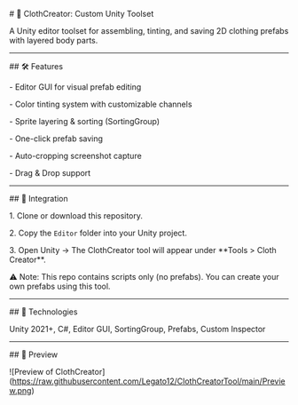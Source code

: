 \# 👕 ClothCreator: Custom Unity Toolset



A Unity editor toolset for assembling, tinting, and saving 2D clothing prefabs with layered body parts.



---



\## 🛠 Features

\- Editor GUI for visual prefab editing

\- Color tinting system with customizable channels

\- Sprite layering \& sorting (SortingGroup)

\- One-click prefab saving

\- Auto-cropping screenshot capture

\- Drag \& Drop support



---



\## 🚀 Integration

1\. Clone or download this repository.

2\. Copy the `Editor` folder into your Unity project.

3\. Open Unity → The ClothCreator tool will appear under \*\*Tools > Cloth Creator\*\*.



⚠️ Note: This repo contains scripts only (no prefabs). You can create your own prefabs using this tool.



---



\## 🧠 Technologies

Unity 2021+, C#, Editor GUI, SortingGroup, Prefabs, Custom Inspector



---



\## 🎨 Preview

!\[Preview of ClothCreator](https://raw.githubusercontent.com/Legato12/ClothCreatorTool/main/Preview.png)



